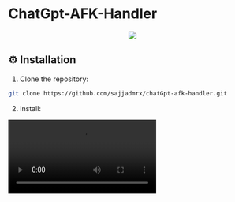 # ChatGpt-AFK-Handler

<p align="center">
    <img src="https://img.shields.io/github/stars/sajjadmrx/chatGpt-afk-handler">
</p>



## ⚙️ Installation
1. Clone the repository:
```sh
git clone https://github.com/sajjadmrx/chatGpt-afk-handler.git
```
2. install:
   
<video src='https://user-images.githubusercontent.com/66132114/234266966-3ba0ca9f-2c42-4952-927e-d123e36b8798.mp4'/>